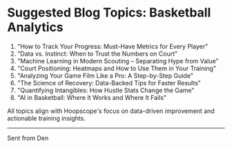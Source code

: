 # Suggested Blog Topics: Basketball Analytics

1. "How to Track Your Progress: Must-Have Metrics for Every Player"
2. "Data vs. Instinct: When to Trust the Numbers on Court"
3. "Machine Learning in Modern Scouting – Separating Hype from Value"
4. "Court Positioning: Heatmaps and How to Use Them in Your Training"
5. "Analyzing Your Game Film Like a Pro: A Step-by-Step Guide"
6. "The Science of Recovery: Data-Backed Tips for Faster Results"
7. "Quantifying Intangibles: How Hustle Stats Change the Game"
8. "AI in Basketball: Where It Works and Where It Fails"

All topics align with Hoopscope's focus on data-driven improvement and actionable training insights.

---
Sent from Den
